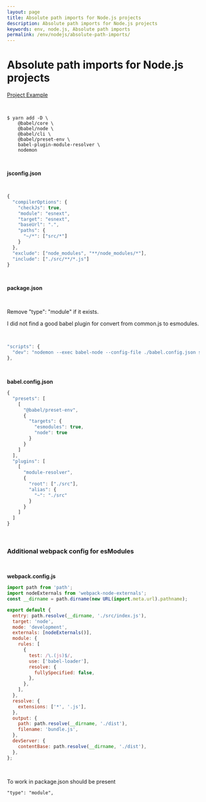 ```yaml
---
layout: page
title: Absolute path imports for Node.js projects
description: Absolute path imports for Node.js projects
keywords: env, node.js, Absolute path imports
permalink: /env/nodejs/absolute-path-imports/
---
```


# Absolute path imports for Node.js projects

[Project Example](https://github.com/webmakaka/Test-Driven-Development-with-Nodejs)

<br/>

```
$ yarn add -D \
    @babel/core \
    @babel/node \
    @babel/cli \
    @babel/preset-env \
    babel-plugin-module-resolver \
    nodemon
```

<br/>

**jsconfig.json**

<br/>

```js
{
  "compilerOptions": {
    "checkJs": true,
    "module": "esnext",
    "target": "esnext",
    "baseUrl": ".",
    "paths": {
      "~/*": ["src/*"]
    }
  },
  "exclude": ["node_modules", "**/node_modules/*"],
  "include": ["./src/**/*.js"]
}
```

<br/>

**package.json**

<br/>

Remove "type": "module" if it exists.

I did not find a good babel plugin for convert from common.js to esmodules.

<br/>

```js
"scripts": {
  "dev": "nodemon --exec babel-node --config-file ./babel.config.json src/index.js",
},
```

<br/>

**babel.config.json**

```js
{
  "presets": [
    [
      "@babel/preset-env",
      {
        "targets": {
          "esmodules": true,
          "node": true
        }
      }
    ]
  ],
  "plugins": [
    [
      "module-resolver",
      {
        "root": ["./src"],
        "alias": {
          "~": "./src"
        }
      }
    ]
  ]
}
```

<br/>

### Additional webpack config for esModules

<br/>

**webpack.config.js**

```js
import path from 'path';
import nodeExternals from 'webpack-node-externals';
const __dirname = path.dirname(new URL(import.meta.url).pathname);

export default {
  entry: path.resolve(__dirname, './src/index.js'),
  target: 'node',
  mode: 'development',
  externals: [nodeExternals()],
  module: {
    rules: [
      {
        test: /\.(js)$/,
        use: ['babel-loader'],
        resolve: {
          fullySpecified: false,
        },
      },
    ],
  },
  resolve: {
    extensions: ['*', '.js'],
  },
  output: {
    path: path.resolve(__dirname, './dist'),
    filename: 'bundle.js',
  },
  devServer: {
    contentBase: path.resolve(__dirname, './dist'),
  },
};
```

<br/>

To work in package.json should be present

```
"type": "module",
```
